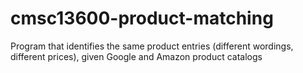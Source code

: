 # cmsc13600-product-matching
Program that identifies the same product entries (different wordings, different prices), given Google and Amazon product catalogs
